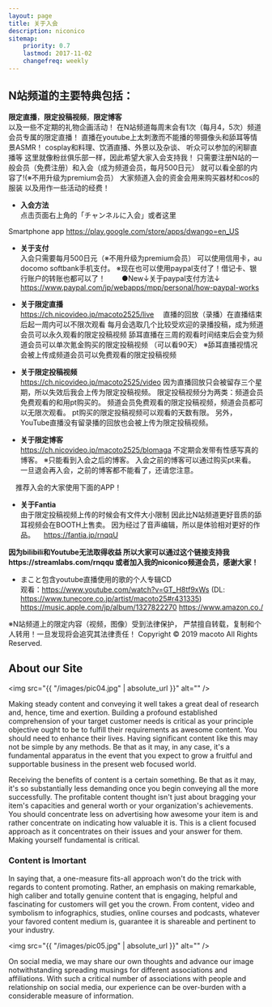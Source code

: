 ```yaml
---
layout: page
title: 关于入会
description: niconico
sitemap:
    priority: 0.7
    lastmod: 2017-11-02
    changefreq: weekly
---
```

## N站频道的主要特典包括：
**限定直播**，**限定投稿视频**，**限定博客**  
以及一些不定期的礼物企画活动！
在N站频道每周末会有1次（每月4，5次）频道会员专属的限定直播！
直播在youtube上太刺激而不能播的带摄像头和舔耳等情景ASMR！
cosplay和料理、饮酒直播、外景以及杂谈、
听众可以参加的闲聊直播等
这里就像粉丝俱乐部一样，因此希望大家入会支持我！
只需要注册N站的一般会员（免费注册）和入会（成为频道会员，每月500日元）
就可以看全部的内容了!(※不用升级为premium会员）
大家频道入会的资金会用来购买器材和cos的服装
以及用作一些活动的经费！

* **入会方法**  
  点击页面右上角的「チャンネルに入会」或者这里

Smartphone app
https://play.google.com/store/apps/dwango=en_US

* **关于支付**  
  入会只需要每月500日元（※不用升级为premium会员）
  可以使用信用卡，au docomo softbank手机支付。
 ※现在也可以使用paypal支付了！借记卡、银行账户的转账也都可以了！
　　●New↓关于paypal支付方法↓
　 https://www.paypal.com/jp/webapps/mpp/personal/how-paypal-works


* **关于限定直播**  
  https://ch.nicovideo.jp/macoto2525/live
　直播的回放（录播）在直播结束后起一周内可以不限次观看
  每月会选取几个比较受欢迎的录播投稿，成为频道会员可以永久观看的限定投稿视频
  舔耳直播在三周的观看时间结束后会变为频道会员可以单次氪金购买的限定投稿视频
（可以看90天）
  ※舔耳直播视情况会被上传成频道会员可以免费观看的限定投稿视频


* **关于限定投稿视频**  
  https://ch.nicovideo.jp/macoto2525/video
  因为直播回放只会被留存三个星期，所以失效后我会上传为限定投稿视频。
  限定投稿视频分为两类：频道会员免费观看的和用pt购买的。
  频道会员免费观看的限定投稿视频，频道会员都可以无限次观看。
  pt购买的限定投稿视频可以观看的天数有限。
  另外，YouTube直播没有留录播的回放也会被上传为限定投稿视频。

* **关于限定博客**  
  https://ch.nicovideo.jp/macoto2525/blomaga
  不定期会发带有性感写真的博客。
  ※只能看到入会之后的博客。
  入会之前的博客可以通过购买pt来看。
  一旦退会再入会，之前的博客都不能看了，还请您注意。

　推荐入会的大家使用下面的APP！

  * **关于Fantia**  
  由于限定投稿视频上传的时候会有文件大小限制
  因此比N站频道更好音质的舔耳视频会在BOOTH上售卖。
  因为经过了音声编辑，所以是体验相对更好的作品。
　https://fantia.jp/rnqqU

**因为bilibili和Youtube无法取得收益
所以大家可以通过这个链接支持我https://streamlabs.com/rnqqu
或者加入我的niconico频道会员，感谢大家！**
  

* まこと包含youtube直播使用的歌的个人专辑CD  
观看：https://www.youtube.com/watch?v=GT_H8tf9xWs
(DL: https://www.tunecore.co.jp/artist/macoto25#r431335) 
https://music.apple.com/jp/album/1327822270
https://www.amazon.co./
  

※N站频道上的限定内容（视频，图像）受到法律保护，
严禁擅自转载，复制和个人转用！一旦发现将会追究其法律责任！
Copyright © 2019 macoto All Rights Reserved.

## About our Site

<span class="image left"><img src="{{ "/images/pic04.jpg" | absolute_url }}" alt="" /></span>

Making steady content and conveying it well takes a great deal of research and, hence, time and exertion. Building a profound established comprehension of your target customer needs is critical as your principle objective ought to be to fulfill their requirements as awesome content. You should need to enhance their lives. Having significant content like this may not be simple by any methods. Be that as it may, in any case, it's a fundamental apparatus in the event that you expect to grow a fruitful and supportable business in the present web focused world.

Receiving the benefits of content is a certain something. Be that as it may, it's so substantially less demanding once you begin conveying all the more successfully. The profitable content thought isn't just about bragging your item's capacities and general worth or your organization's achievements. You should concentrate less on advertising how awesome your item is and rather concentrate on indicating how valuable it is. This is a client focused approach as it concentrates on their issues and your answer for them. Making yourself fundamental is critical.

### Content is Imortant
<div class="box">
  <p>
  In saying that, a one-measure fits-all approach won't do the trick with regards to content promoting. Rather, an emphasis on making remarkable, high caliber and totally genuine content that is engaging, helpful and fascinating for customers will get you the crown. From content, video and symbolism to infographics, studies, online courses and podcasts, whatever your favored content medium is, guarantee it is shareable and pertinent to your industry.
  </p>
</div>

<span class="image left"><img src="{{ "/images/pic05.jpg" | absolute_url }}" alt="" /></span>

On social media, we may share our own thoughts and advance our image notwithstanding spreading musings for different associations and affiliations. With such a critical number of associations with people and relationship on social media, our experience can be over-burden with a considerable measure of information.
